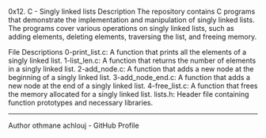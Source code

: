 0x12. C - Singly linked lists
Description
The repository contains C programs that demonstrate the implementation and manipulation of singly linked lists. The programs cover various operations on singly linked lists, such as adding elements, deleting elements, traversing the list, and freeing memory.

File Descriptions
0-print_list.c: A function that prints all the elements of a singly linked list.
1-list_len.c: A function that returns the number of elements in a singly linked list.
2-add_node.c: A function that adds a new node at the beginning of a singly linked list.
3-add_node_end.c: A function that adds a new node at the end of a singly linked list.
4-free_list.c: A function that frees the memory allocated for a singly linked list.
lists.h: Header file containing function prototypes and necessary libraries.

---------------------------------------------------------------------------------------
Author
othmane achlouj - GitHub Profile
